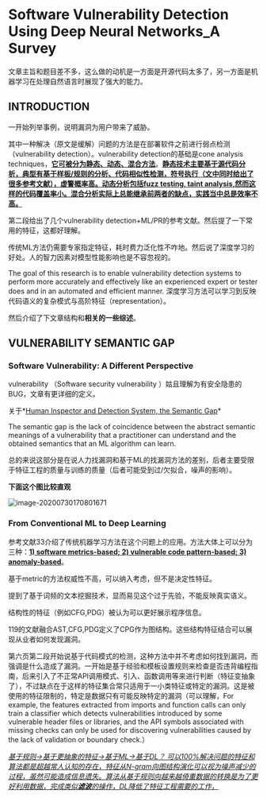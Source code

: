 # Software Vulnerability Detection Using Deep Neural Networks_A Survey

文章主旨和题目差不多，这么做的动机是一方面是开源代码太多了，另一方面是机器学习在处理自然语言时展现了强大的能力。



## INTRODUCTION

一开始列举事例，说明漏洞为用户带来了威胁。

其中一种解决（原文是缓解）问题的方法是在部署软件之前进行弱点检测（vulnerability detection）。vulnerability detection的基础是cone analysis techniques，**<u>它可被分为静态、动态、混合方法</u>**。**<u>静态技术主要基于源代码分析，典型有基于样板/规则的分析、代码相似性检测，符号执行（文中同时给出了很多参考文献），虚警概率高。动态分析包括fuzz testing, taint analysis,然而这样的代码覆盖率小。混合分析实际上总能继承前两者的缺点，实践当中总是效率不高。</u>**

第二段给出了几个vulnerability detection+ML/PR的参考文献。然后提了一下常用的特征，这都好理解。

传统ML方法仍需要专家指定特征，耗时费力泛化性不咋地。然后说了深度学习的好处。人的智力因素对模型性能影响也是不容忽视的。

The goal of this research is to enable vulnerability detection systems to perform more accurately and effectively like an experienced expert or tester does and in an automated and efficient manner. 深度学习方法可以学习到反映代码语义的复杂模式与高阶特征（representation）。

然后介绍了下文章结构和**相关的一些综述**。



## VULNERABILITY SEMANTIC GAP

### Software Vulnerability: A Different Perspective

vulnerability （Software security vulnerability ）姑且理解为有安全隐患的BUG，文章有更详细的定义。

关于*<u>Human Inspector and Detection System, the Semantic Gap</u>*

The semantic gap is the lack of coincidence between the abstract semantic meanings of a vulnerability that a practitioner can understand and the obtained semantics that an ML algorithm can learn.

总的来说这部分是在说人力找漏洞和基于ML的找漏洞方法的差别，后者主要受限于特征工程的质量与训练的质量（后者可能受到过/欠拟合，噪声的影响）。

**下面这个图比较直观**

![image-20200730170801671](E:%5CMDNotes%5C%E8%AE%BA%E6%96%87%E9%98%85%E8%AF%BB%E7%AC%94%E8%AE%B0%5C%E8%BD%AF%E4%BB%B6%E6%BC%8F%E6%B4%9E%E6%A3%80%E6%B5%8B%5CSoftware%20Vulnerability%20Detection%20Using%20Deep%20Neural%20Networks_A%20Survey.assets%5Cimage-20200730170801671.png) 

### From Conventional ML to Deep Learning

 参考文献33介绍了传统机器学习方法在这个问题上的应用。方法大体上可以分为三种：**<u>1) software metrics-based; 2) vulnerable code pattern-based; 3) anomaly-based</u>**。

基于metric的方法权威性不高，可以纳入考虑，但不是决定性特征。

提到了基于词频的文本挖掘技术，显而易见这个过于先验，不能反映真实语义。

结构性的特征（例如CFG,PDG）被认为可以更好展示程序信息。

119的文献融合AST,CFG,PDG定义了CPG作为图结构。这些结构特征结合可以展现从业者如何发现漏洞。



第六页第二段开始说基于代码模式的检测，这种方法中并不考虑如何找到漏洞，而强调是什么造成了漏洞。一开始是基于经验和模板设置规则来检查是否违背编程指南，后来引入了不正常API调用模式、引入、函数调用等来进行判断（特征变抽象了），不过缺点在于这样的特征集合常只适用于一小类特征或特定的漏洞。这是被使用的特征限制的，特定是数据只有可能反映特定的漏洞（可以理解，For example, the features extracted from imports and function calls can only train a classifier which detects vulnerabilities introduced by some vulnerable header files or libraries, and the API symbols associated with missing checks can only be used for discovering vulnerabilities caused by the lack of validation or boundary check.）



*<u>基于规则->基于更抽象的特征->基于ML->基于DL？ 可以100%解决问题的特征和算法都是超越常人认知的存在，特征从N-gram向图结构演化可以视为噪声减少的过程，虽然可能造成信息遗失。算法从基于规则向越来越倚重数据的转换是为了更好利用数据，完成类似**滤波**的操作，DL降低了特征工程需要的工作，</u>*











































































































